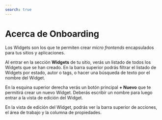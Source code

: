 ```yaml
---
search: true
---
```


# Acerca de Onboarding

Los Widgets son los que te permiten crear _micro frontends_ encapsulados para tus sitios y aplicaciones.

Al entrar en la sección **Widgets** de tu sitio, verás un listado de todos los Widgets que se han creado. En la barra superior podrás filtrar el listado de Widgets por estado, autor o tags, o hacer una búsqueda de texto por el nombre del Widget.

En la esquina superior derecha verás un botón principal **+ Nuevo** que te permitirá crear un nuevo Widget. Deberás escribir un nombre para luego entrar a la vista de edición del Widget.

En la vista de edición del Widget, podrás ver la barra superior de acciones, el área de trabajo y la columna de propiedades.
